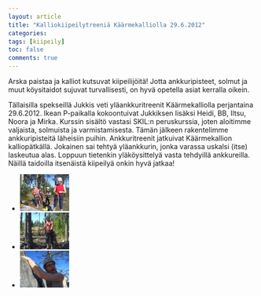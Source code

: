 ```yaml
---
layout: article
title: "Kalliokiipeilytreeniä Käärmekalliolla 29.6.2012"
categories:
tags: [kiipeily]
toc: false
comments: true
---
```


Arska paistaa ja kalliot kutsuvat kiipeilijöitä! Jotta
ankkuripisteet, solmut ja muut köysitaidot sujuvat turvallisesti, on
hyvä opetella asiat kerralla oikein.

Tällaisilla spekseillä Jukkis veti yläankkuritreenit Käärmekalliolla perjantaina
29.6.2012. Ikean P-paikalla kokoontuivat Jukkiksen lisäksi Heidi, BB, Iltsu, Noora ja
Mirka. Kurssin sisältö vastasi SKIL:n peruskurssia, joten aloitimme
valjaista, solmuista ja varmistamisesta. Tämän jälkeen rakentelimme
ankkuripisteitä läheisiin puihin. Ankkuritreenit jatkuivat Käärmekallion
kalliopätkällä. Jokainen sai tehtyä yläankkurin, jonka varassa uskalsi
(itse) laskeutua alas. Loppuun tietenkin
yläköysittelyä vasta tehdyillä ankkureilla. Näillä taidoilla itsenäistä
kiipeilyä onkin hyvä jatkaa!

<div class="th-grid image-gallery" markdown="1">

- [![](/images/kalliokiipeilytreenia-29.6.2012/Thumbnails/CIMG1146.JPG)](/images/kalliokiipeilytreenia-29.6.2012/CIMG1146.JPG)
- [![](/images/kalliokiipeilytreenia-29.6.2012/Thumbnails/CIMG1155.JPG)](/images/kalliokiipeilytreenia-29.6.2012/CIMG1155.JPG)
- [![](/images/kalliokiipeilytreenia-29.6.2012/Thumbnails/CIMG1161.JPG)](/images/kalliokiipeilytreenia-29.6.2012/CIMG1161.JPG)

</div>
